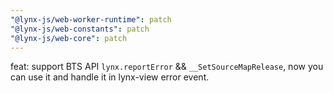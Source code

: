 ```yaml
---
"@lynx-js/web-worker-runtime": patch
"@lynx-js/web-constants": patch
"@lynx-js/web-core": patch
---
```


feat: support BTS API `lynx.reportError` && `__SetSourceMapRelease`, now you can use it and handle it in lynx-view error event.
